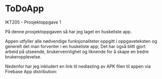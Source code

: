 # ToDoApp
IKT205 - Prosjektoppgave 1 

På denne prosjektoppgaven så har jeg laget en huskeliste app.

Appen utfyller alle nødvendige funksjonaliteter oppgitt i oppgaveteksten og generelt det man forventer i en huskeliste app; 
Det har også blitt gjort arbeid på utseende, brukervennlighet og liknende for å skape en bedre brukeropplevelse.

Nedenfor har jeg inkludert en link til nedlasting av APK filen til appen via Firebase App distribution:

